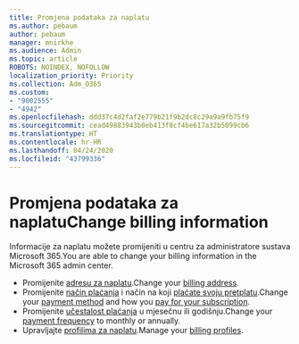 ```yaml
---
title: Promjena podataka za naplatu
ms.author: pebaum
author: pebaum
manager: mnirkhe
ms.audience: Admin
ms.topic: article
ROBOTS: NOINDEX, NOFOLLOW
localization_priority: Priority
ms.collection: Adm_O365
ms.custom:
- "9002555"
- "4942"
ms.openlocfilehash: ddd37c4d2faf2e779b21f9b2dc8c29a9a9fb75f9
ms.sourcegitcommit: cead49883943b0eb413f8cf4be617a32b5099cb6
ms.translationtype: HT
ms.contentlocale: hr-HR
ms.lasthandoff: 04/24/2020
ms.locfileid: "43799336"
---
```

# <a name="change-billing-information"></a><span data-ttu-id="4e91c-102">Promjena podataka za naplatu</span><span class="sxs-lookup"><span data-stu-id="4e91c-102">Change billing information</span></span>

<span data-ttu-id="4e91c-103">Informacije za naplatu možete promijeniti u centru za administratore sustava Microsoft 365.</span><span class="sxs-lookup"><span data-stu-id="4e91c-103">You are able to change your billing information in the Microsoft 365 admin center.</span></span> 

- <span data-ttu-id="4e91c-104">Promijenite [adresu za naplatu](https://docs.microsoft.com/microsoft-365/commerce/billing-and-payments/change-your-billing-addresses).</span><span class="sxs-lookup"><span data-stu-id="4e91c-104">Change your [billing address](https://docs.microsoft.com/microsoft-365/commerce/billing-and-payments/change-your-billing-addresses).</span></span>
- <span data-ttu-id="4e91c-105">Promijenite [način plaćanja](https://docs.microsoft.com/microsoft-365/commerce/billing-and-payments/add-update-or-remove-credit-card-or-bank-account) i način na koji [plaćate svoju pretplatu](https://docs.microsoft.com/microsoft-365/commerce/billing-and-payments/pay-for-your-subscription).</span><span class="sxs-lookup"><span data-stu-id="4e91c-105">Change your [payment method](https://docs.microsoft.com/microsoft-365/commerce/billing-and-payments/add-update-or-remove-credit-card-or-bank-account) and how you [pay for your subscription](https://docs.microsoft.com/microsoft-365/commerce/billing-and-payments/pay-for-your-subscription).</span></span>
- <span data-ttu-id="4e91c-106">Promijenite [učestalost plaćanja](https://docs.microsoft.com/microsoft-365/commerce/billing-and-payments/change-payment-frequency) u mjesečnu ili godišnju.</span><span class="sxs-lookup"><span data-stu-id="4e91c-106">Change your [payment frequency](https://docs.microsoft.com/microsoft-365/commerce/billing-and-payments/change-payment-frequency) to monthly or annually.</span></span>
- <span data-ttu-id="4e91c-107">Upravljajte [profilima za naplatu](https://docs.microsoft.com/microsoft-365/commerce/billing-and-payments/manage-billing-profiles).</span><span class="sxs-lookup"><span data-stu-id="4e91c-107">Manage your [billing profiles](https://docs.microsoft.com/microsoft-365/commerce/billing-and-payments/manage-billing-profiles).</span></span>
